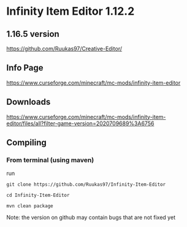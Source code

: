 # Infinity Item Editor 1.12.2


## 1.16.5 version
https://github.com/Ruukas97/Creative-Editor/

## Info Page
https://www.curseforge.com/minecraft/mc-mods/infinity-item-editor

## Downloads
https://www.curseforge.com/minecraft/mc-mods/infinity-item-editor/files/all?filter-game-version=2020709689%3A6756

## Compiling

### From terminal (using maven)
run 


`git clone https://github.com/Ruukas97/Infinity-Item-Editor`

`cd Infinity-Item-Editor`

`mvn clean package`

Note: the version on github may contain bugs that are not fixed yet
